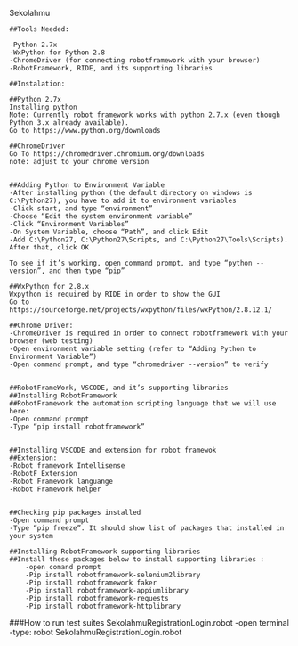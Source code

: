 Sekolahmu

    ##Tools Needed:

    -Python 2.7x
    -WxPython for Python 2.8
    -ChromeDriver (for connecting robotframework with your browser)
    -RobotFramework, RIDE, and its supporting libraries

    ##Instalation:

    ##Python 2.7x
    Installing python
    Note: Currently robot framework works with python 2.7.x (even though Python 3.x already available).
    Go to https://www.python.org/downloads

    ##ChromeDriver
    Go To https://chromedriver.chromium.org/downloads
    note: adjust to your chrome version 


    ##Adding Python to Environment Variable
    -After installing python (the default directory on windows is C:\Python27), you have to add it to environment variables
    -Click start, and type “environment”
    -Choose “Edit the system environment variable”
    -Click “Environment Variables”
    -On System Variable, choose “Path”, and click Edit
    -Add C:\Python27, C:\Python27\Scripts, and C:\Python27\Tools\Scripts). After that, click OK

    To see if it’s working, open command prompt, and type “python --version”, and then type “pip”

    ##WxPython for 2.8.x
    Wxpython is required by RIDE in order to show the GUI
    Go to https://sourceforge.net/projects/wxpython/files/wxPython/2.8.12.1/

    ##Chrome Driver:
    -ChromeDriver is required in order to connect robotframework with your browser (web testing)
    -Open environment variable setting (refer to “Adding Python to Environment Variable”)
    -Open command prompt, and type “chromedriver --version” to verify


    ##RobotFrameWork, VSCODE, and it’s supporting libraries
    ##Installing RobotFramework
    ##RobotFramework the automation scripting language that we will use here:
    -Open command prompt
    -Type “pip install robotframework”


    ##Installing VSCODE and extension for robot framewok
    ##Extension:
    -Robot framework Intellisense
    -RobotF Extension
    -Robot Framework languange
    -Robot Framework helper


    ##Checking pip packages installed
    -Open command prompt
    -Type “pip freeze”. It should show list of packages that installed in your system

    ##Installing RobotFramework supporting libraries
    ##Install these packages below to install supporting libraries :
        -open comand prompt
        -Pip install robotframework-selenium2library
        -Pip install robotframework faker
        -Pip install robotframework-appiumlibrary
        -Pip install robotframework-requests
        -Pip install robotframework-httplibrary


###How to run test suites SekolahmuRegistrationLogin.robot
-open terminal
-type: robot SekolahmuRegistrationLogin.robot
